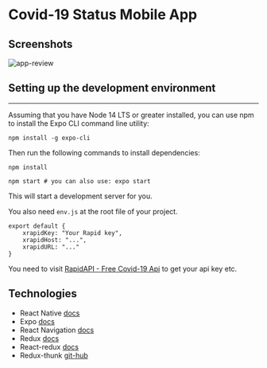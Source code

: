 # Covid-19 Status Mobile App

## Screenshots

![app-review](https://user-images.githubusercontent.com/93818025/182182128-c718e649-f254-4af0-8c56-dc45124d7e8b.jpg)

## Setting up the development environment

---

Assuming that you have Node 14 LTS or greater installed, you can use npm to install the Expo CLI command line utility:

```
npm install -g expo-cli
```

Then run the following commands to install dependencies:

```
npm install

npm start # you can also use: expo start
```

This will start a development server for you.

You also need `env.js` at the root file of your project.

```
export default {
    xrapidKey: "Your Rapid key",
    xrapidHost: "...",
    xrapidURL: "..."
}
```

You need to visit [RapidAPI - Free Covid-19 Api](https://rapidapi.com/api-sports/api/covid-193) to get your api key etc.

## Technologies

- React Native [docs](https://reactnative.dev/docs/getting-started)
- Expo [docs](https://docs.expo.dev/)
- React Navigation [docs](https://reactnavigation.org/docs/getting-started/)
- Redux [docs](https://redux.js.org/introduction/getting-started)
- React-redux [docs](https://react-redux.js.org/introduction/getting-started)
- Redux-thunk [git-hub](https://github.com/reduxjs/redux-thunk)


